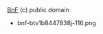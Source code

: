 [BnF](https://gallica.bnf.fr/ark:/12148/btv1b8447838j/) (c) public domain
- bnf-btv1b8447838j-116.png
